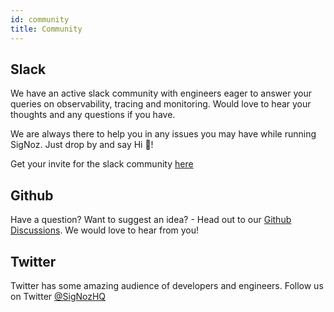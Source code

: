 ```yaml
---
id: community
title: Community
---
```


## Slack

We have an active slack community with engineers eager to answer your queries on observability, tracing and monitoring. Would love to hear your thoughts and any questions if you have.

We are always there to help you in any issues you may have while running SigNoz. Just drop by and say Hi 👋!

Get your invite for the slack community [here](https://signoz-community.slack.com/join/shared_invite/zt-kj26gm1u-Xe3CYxCu0bGXCrCqKipjOA#/)

## Github

Have a question? Want to suggest an idea? - Head out to our [Github Discussions](https://github.com/SigNoz/signoz/discussions).
We would love to hear from you!

## Twitter

Twitter has some amazing audience of developers and engineers. Follow us on Twitter
[@SigNozHQ](https://twitter.com/SigNozHQ)
